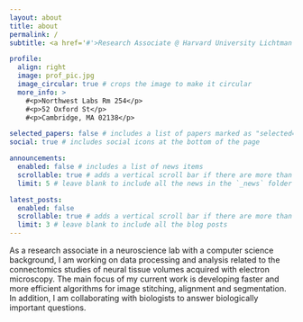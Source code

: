 ```yaml
---
layout: about
title: about
permalink: /
subtitle: <a href='#'>Research Associate @ Harvard University Lichtman Lab </a>

profile:
  align: right
  image: prof_pic.jpg
  image_circular: true # crops the image to make it circular
  more_info: >
    #<p>Northwest Labs Rm 254</p>
    #<p>52 Oxford St</p>
    #<p>Cambridge, MA 02138</p>

selected_papers: false # includes a list of papers marked as "selected={true}"
social: true # includes social icons at the bottom of the page

announcements:
  enabled: false # includes a list of news items
  scrollable: true # adds a vertical scroll bar if there are more than 3 news items
  limit: 5 # leave blank to include all the news in the `_news` folder

latest_posts:
  enabled: false
  scrollable: true # adds a vertical scroll bar if there are more than 3 new posts items
  limit: 3 # leave blank to include all the blog posts
---
```


As a research associate in a neuroscience lab with a computer science background, I am working on data processing and analysis related to the connectomics studies of neural tissue volumes acquired with electron microscopy. The main focus of my current work is developing faster and more efficient algorithms for image stitching, alignment and segmentation. In addition, I am collaborating with biologists to answer biologically important questions.
